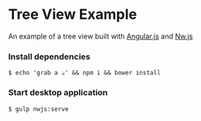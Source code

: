 # Tree View Example

An example of a tree view built with [Angular.js](https://github.com/angular/angular.js) and [Nw.js](https://github.com/nwjs/nw.js)



### Install dependencies

```
$ echo 'grab a ☕' && npm i && bower install
```

### Start desktop application
```
$ gulp nwjs:serve
```
